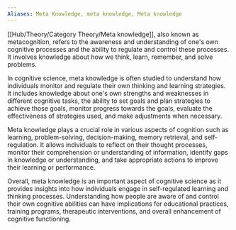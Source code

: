 ```yaml
---
Aliases: Meta Knowledge, meta knowledge, Meta knowledge
---
```

[[Hub/Theory/Category Theory/Meta knowledge]], also known as metacognition, refers to the awareness and understanding of one's own cognitive processes and the ability to regulate and control these processes. It involves knowledge about how we think, learn, remember, and solve problems.

In cognitive science, meta knowledge is often studied to understand how individuals monitor and regulate their own thinking and learning strategies. It includes knowledge about one's own strengths and weaknesses in different cognitive tasks, the ability to set goals and plan strategies to achieve those goals, monitor progress towards the goals, evaluate the effectiveness of strategies used, and make adjustments when necessary.

Meta knowledge plays a crucial role in various aspects of cognition such as learning, problem-solving, decision-making, memory retrieval, and self-regulation. It allows individuals to reflect on their thought processes, monitor their comprehension or understanding of information, identify gaps in knowledge or understanding, and take appropriate actions to improve their learning or performance.

Overall, meta knowledge is an important aspect of cognitive science as it provides insights into how individuals engage in self-regulated learning and thinking processes. Understanding how people are aware of and control their own cognitive abilities can have implications for educational practices, training programs, therapeutic interventions, and overall enhancement of cognitive functioning.